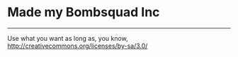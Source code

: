# Made my Bombsquad Inc #
----------

Use what you want as long as, you know, http://creativecommons.org/licenses/by-sa/3.0/
